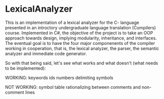 # LexicalAnalyzer

This is an implementation of a lexical analyzer for the C- language presented in an introctory undergraduate language translation 
(Compilers) course. Implemented in C#, the objective of the project is to take an OOP approach towards design, implying modularity,
inheritance, and interfaces. The eventual goal is to have the four major componenents of the compiler working in cooperation, that is,
the lexical analyzer, the parser, the semantic analyzer and immediate code generator. 

So with that being said, let's see what works and what doesn't (what needs to be implemented):

WORKING:
keywords
ids
numbers
delimiting symbols

NOT WORKING:
symbol table 
rationalizing between comments and non-comment lines
